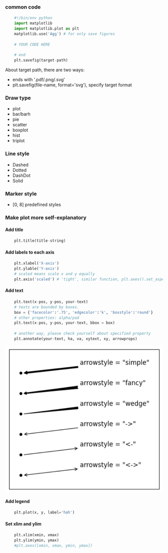 ### common code

```python
	#!/bin/env python
	import matplotlib
	import matplotlib.plot as plt
	matplotlib.use('Agg') # for only save figures

	# YOUR CODE HERE

	# end
	plt.savefig(target-path)
```

About target path, there are two ways:

+ ends with '.pdf/.png/.svg'
+ plt.savefig(file-name, format='svg'), specify target format

### Draw type

+ plot
+ bar/barh
+ pie
+ scatter
+ boxplot
+ hist
+ triplot

### Line style

+ Dashed
+ Dotted
+ DashDot
+ Solid

### Marker style

+ [0, 8] predefined styles

### Make plot more self-explanatory

#### Add title

```python
	plt.title(title-string)
```

#### Add labels to each axis

```python
	plt.xlabel('X-axis')
	plt.ylable('Y-axis')
	# scaled means scale x and y equally
	plt.axis('scaled') # 'tight', similar function, plt.axes().set_aspect('equal')
```

#### Add text

```python
	plt.text(x-pos, y-pos, your-text)
	# texts are bounded by boxes.
	box = {'facecolor':'.75', 'edgecolor':'k', 'boxstyle':'round'}
	# other properties: alpha/pad
	plt.text(x-pos, y-pos, your-text, bbox = box)

	# another way, please check yourself about specified property
	plt.annotate(your-text, ha, va, xytext, xy, arrowprops)
```

![I am arrow style](images/arrowstyle.png)

#### Add legend

```python
    plt.plot(x, y, label='hah')
```

#### Set xlim and ylim

```python
    plt.xlim(xmin, xmax)
    plt.ylim(ymin, ymax)
    #plt.axes([xmin, xmax, ymin, ymax])
```
